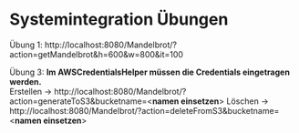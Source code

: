 Systemintegration Übungen
==================================

Übung 1:  http://localhost:8080/Mandelbrot/?action=getMandelbrot&h=600&w=800&it=100

Übung 3:  <b>Im AWSCredentialsHelper müssen die Credentials eingetragen werden.</b><br>
          Erstellen -> http://localhost:8080/Mandelbrot/?action=generateToS3&bucketname=<<b>namen einsetzen</b>>
          Löschen -> http://localhost:8080/Mandelbrot/?action=deleteFromS3&bucketname=<<b>namen einsetzen</b>>



